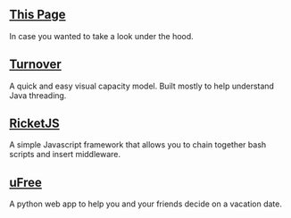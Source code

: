 ## [This Page](https://github.com/Mac-lp3/personal-site)
In case you wanted to take a look under the hood.

## [Turnover](https://github.com/Mac-lp3/turnover)
A quick and easy visual capacity model. Built mostly to help understand Java threading.

## [RicketJS](https://github.com/Mac-lp3/ricketjs)
A simple Javascript framework that allows you to chain together bash scripts and insert middleware.

## [uFree](https://github.com/Mac-lp3/ufree)
A python web app to help you and your friends decide on a vacation date.
